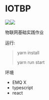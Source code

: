 # IOTBP
![](https://img.shields.io/badge/language-typescript-blue.svg)![](https://img.shields.io/badge/license-Apache2.0-blue.svg)  

物联网基础实践作业

运行:

>yarn install
>
>yarn run start

环境

- EMQ X
- typescript
- react